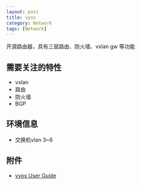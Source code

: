 ```yaml
---
layout: post
title: vyos
category: Network
tags: [Network]
---
```


开源路由器，具有三层路由、防火墙、vxlan gw 等功能

## 需要关注的特性

* vxlan
* 路由
* 防火墙
* BGP

## 环境信息  
* 交换机vlan 3~6

## 附件

*  [vyos User Guide](http://wiki.vyos.net/wiki/User_Guide)
